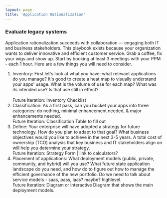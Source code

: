 ```yaml
---
layout: page
title: 'Application Rationalization'
---
```

### Evaluate legacy systems

Application rationalization succeeds with collaboration — engaging both IT and business stakeholders. This playbook exists because your organization wants to deliver innovative and efficient customer service. Grab a coffee, fix your wigs and show up. Start by booking at least 3 meetings with your PPM - each 1 hour. Here are a few things you will need to consider.  

1. Inventory: First let's look at what you have: what relevant applications do you manage? It's good to create a heat map to visually understand your apps' usage. What is the volume of use for each map? What was its intended use? Is that use still in effect?  
</br>Future Iteration: Inventory Checklist
2. Classification: As a first pass, can you bucket your apps into three categories: do nothing, minimal enhancement needed, & major enhancements needed.
</br>Future Iteration: Classification Table to fill out  
3. Define: Your enterprise will have adopted a strategy for future technology. How do you plan to adapt to that goal? What business objectives would you like to achieve in the next 3-5 years. A total cost of ownership (TCO) analysis that key business and IT stakeholders align on will help you determine your strategy.
</br>Future Iteration: Strategy Form | link to calculators?  
4. Placement of applications: What deployment models (public, private, community, and hybrid) will you use? What future state application landscape do you need, and how do to figure out how to manage the efficient governance of the new portfolio. Do we need to talk about service models - saas, pass, iaas? maybe? highlevel. 
</br>Future Iteration: Diagram or interactive Diagram that shows the main deployment models.   
  

